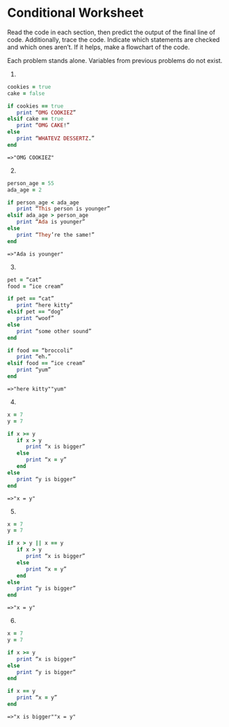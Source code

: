 # Conditional Worksheet

Read the code in each section, then predict the output of the final line of code. Additionally, trace the code. Indicate which statements are checked and which ones aren’t. If it helps, make a flowchart of the code.

Each problem stands alone. Variables from previous problems do not exist.

1.
```ruby
cookies = true
cake = false

if cookies == true
   print “OMG COOKIEZ”
elsif cake == true
   print “OMG CAKE!”
else
   print “WHATEVZ DESSERTZ.”
end
```

`=>"OMG COOKIEZ"`

2.
```ruby
person_age = 55
ada_age = 2

if person_age < ada_age
   print “This person is younger”
elsif ada_age > person_age
   print “Ada is younger”
else
   print “They’re the same!”
end
```

`=>"Ada is younger"`

3.
```ruby
pet = “cat”
food = “ice cream”

if pet == “cat”
   print “here kitty”
elsif pet == “dog”
   print “woof”
else
   print “some other sound”
end

if food == “broccoli”
   print “eh.”
elsif food == “ice cream”
   print “yum”
end
```

`=>"here kitty""yum"`


4.
```ruby
x = 7
y = 7

if x >= y
   if x > y
      print “x is bigger”
   else
      print “x = y”
   end
else
   print “y is bigger”
end
```

`=>"x = y"`

5.
```ruby
x = 7
y = 7

if x > y || x == y
   if x > y
      print “x is bigger”
   else
      print “x = y”
   end
else
   print “y is bigger”
end
```
`=>"x = y"`

6.
```ruby
x = 7
y = 7

if x >= y
   print “x is bigger”
else
   print “y is bigger”
end

if x == y
   print “x = y”
end
```

`=>"x is bigger""x = y"`
